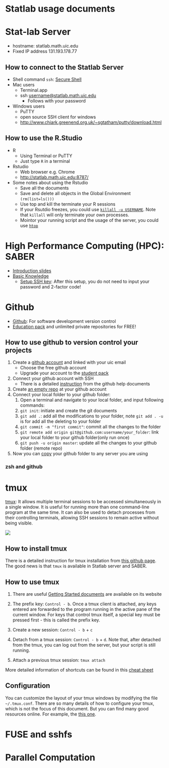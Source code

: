 Statlab usage documents
================

# Stat-lab Server

  - hostname: statlab.math.uic.edu
  - Fixed IP address 131.193.178.77

## How to connect to the Statlab Server

  - Shell command `ssh`: [Secure
    Shell](https://en.wikipedia.org/wiki/Secure_Shell)
  - Mac users
      - Terminal.app
      - ssh <username@statlab.math.uic.edu>
          - Follows with your password
  - Windows users
      - PuTTY
      - open source SSH client for
        windows
      - <http://www.chiark.greenend.org.uk/~sgtatham/putty/download.html>

## How to use the R.Studio

  - R
      - Using Terminal or PuTTY
      - Just type `R` in a terminal
  - Rstudio
      - Web browser e.g. Chrome
      - <http://statlab.math.uic.edu:8787/>
  - Some notes about using the Rstudio
      - Save all the documents
      - Save and delete all objects in the Global Environment
        `(rm(list=ls()))`
      - Use top and kill the terminate your R sessions
      - If your Rsutdio freezes, you could use [`killall -u
        USERNAME`](https://linux.die.net/man/1/killall). Note that
        `killall` will only terminate your own processes.
      - Mointor your running script and the usage of the server, you
        could use [`htop`](https://hisham.hm/htop/)

# High Performance Computing (HPC): SABER

  - [Introduction
    slides](https://acer.uic.edu/wp-content/uploads/sites/421/2020/01/Introduction_to_Extreme.pdf)
  - [Basic Knowledge](https://confluence.acer.uic.edu/display/KB/)
      - [Setup SSH
        key](https://confluence.acer.uic.edu/display/KB/Setting+up+SSH+Keys):
        After this setup, you do not need to input your password and
        2-factor code\!

# Github

  - [Github](https://github.com/): For software development version
    control
  - [Education
    pack](https://help.github.com/en/github/teaching-and-learning-with-github-education/about-github-education)
    and unlimited private repositories for FREE\!

## How to use github to version control your projects

1.  Create a [github account](https://github.com/) and linked with your
    uic email
      - Choose the free github account
      - Upgrade your account to the [student
        pack](https://education.github.com/students)
2.  Connect your github account with SSH
      - There is a detailed
        [instruction](https://help.github.com/en/github/authenticating-to-github/connecting-to-github-with-ssh)
        from the github help documents
3.  Create [an empty
    repo](https://help.github.com/en/enterprise/2.13/user/articles/creating-a-new-repository)
    at your github account
4.  Connect your local folder to your github folder:
    1.  Open a terminal and navigate to your local folder, and input
        following commands:
    2.  `git init`: initiate and create the git documents
    3.  `git add .`: add all the modifications to your folder, note `git
        add . -u` is for add all the deleting to your folder
    4.  `git commit -m "first commit"`: commit all the changes to the
        folder
    5.  `git remote add origin git@github.com:username/your_folder`:
        link your local folder to your github folder(only run once)
    6.  `git push -u origin master`: update all the changes to your
        github folder (remote repo)
5.  Now you can
    [copy](https://help.github.com/en/github/creating-cloning-and-archiving-repositories/cloning-a-repository)
    your github folder to any server you are using

### zsh and github

# tmux

[tmux](https://github.com/tmux/tmux/wiki): It allows multiple terminal
sessions to be accessed simultaneously in a single window. It is useful
for running more than one command-line program at the same time. It can
also be used to detach processes from their controlling terminals,
allowing SSH sessions to remain active without being visible.

![](https://www.perl.com/images/an-introduction-to-tmux/tmux-panes.png)

## How to install tmux

There is a detailed instruction for tmux installation from [this github
page](https://github.com/tmux/tmux/wiki/Installing). The good news is
that `tmux` is available in Statlab server and SABER.

## How to use tmux

1.  There are useful [Getting Started
    documents](https://github.com/tmux/tmux/wiki/Getting-Started) are
    available on its website

2.  The prefix key: `Control - b`. Once a tmux client is attached, any
    keys entered are forwarded to the program running in the active pane
    of the current window. For keys that control tmux itself, a special
    key must be pressed first - this is called the prefix key.

3.  Create a new session: `Control - b` + `c`

4.  Detach from a tmux session: `Control - b` + `d`. Note that, after
    detached from the tmux, you can log out from the server, but your
    script is still running.

5.  Attach a previous tmux session: `tmux attach`

More detailed information of shortcuts can be found in this [cheat
sheet](https://tmuxcheatsheet.com/)

## Configuration

You can customize the layout of your tmux windows by modifying the file
`~/.tmux.conf`. There are so many details of how to configure your tmux,
which is not the focus of this document. But you can find many good
resources online. For example, the [this
one](https://coderwall.com/p/ca5cuw/customize-your-tmux).

# FUSE and sshfs

# Parallel Computation
